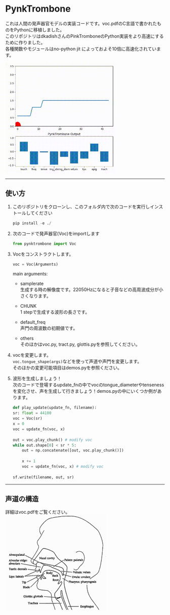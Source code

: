 # PynkTrombone
これは人間の発声器官モデルの実装コードです。voc.pdfのC言語で書かれたものをPythonに移植しました。   
このリポジトリはdkadishさんのPinkTromboneのPython実装をより高速にするために作りました。  
各種関数やモジュールはno-python jit によっておよそ10倍に高速化されています。  
  
<img src=data/trombone.gif width="350px">

---
## 使い方
1. このリポジトリをクローンし、このフォルダ内で次のコードを実行しインストールしてください
    ```python
    pip install -e ./
    ```

2. 次のコードで発声器官(Voc)をimportします  
    ```python 
    from pynktrombone import Voc
    ```

3. Vocをコンストラクトします。  
    ```python
    voc = Voc(Arguments)
    ```  
    main arguments:  
    - samplerate  
    生成する時の解像度です。22050Hzになると子音などの高周波成分が小さくなります。  

    - CHUNK  
    1 stepで生成する波形の長さです。

    - default_freq  
    声門の周波数の初期値です。

    - others  
    そのほかはvoc.py, tract.py, glottis.pyを参照してください。

4. vocを変更します。  
    ```voc.tongue_shape(args)```などを使って声道や声門を変更します。  
    そのほかの変更可能項目はdemos.pyを参照ください。
    

5. 波形を生成しましょう！  
    次のコードで登場するupdate_fnの中でvocのtongue_diameterやtensenessを変化させ、声を生成して行きましょう！demos.pyの中にいくつか例があります。
    ```python
    def play_update(update_fn, filename):
    sr: float = 44100
    voc = Voc(sr)
    x = 0
    voc = update_fn(voc, x)

    out = voc.play_chunk() # modify voc
    while out.shape[0] < sr * 5:
        out = np.concatenate([out, voc.play_chunk()])

        x += 1
        voc = update_fn(voc, x) # modify voc

    sf.write(filename, out, sr)
    ```
---
## 声道の構造
詳細はvoc.pdfをご覧ください。  
<img src=data/vocal_tract.png width="320px">